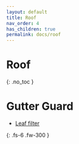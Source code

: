 ```yaml
---
layout: default
title: Roof
nav_order: 4
has_children: true
permalink: docs/roof
---
```


# Roof
{: .no_toc }

# Gutter Guard
* [Leaf filter](https://www.leaffilter.ca/)

{: .fs-6 .fw-300 }
